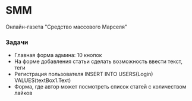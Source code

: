# SMM
Онлайн-газета "Средство массового Марселя"


### Задачи
- Главная форма админа: 10 кнопок
- На форме добавления статьи сделать возможность ввести текст, теги
- Регистрация пользователя INSERT INTO USERS(Login) VALUES(textBox1.Text)
- Форма, где автор может посмотреть список статей с количеством лайков
